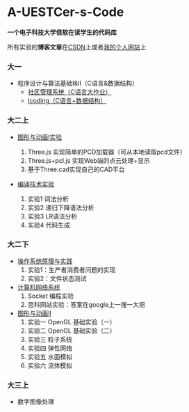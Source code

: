 # A-UESTCer-s-Code

**一个电子科技大学信软在读学生的代码库**

所有实验的**博客文章**在[CSDN](https://blog.csdn.net/WJwwwwwww?spm=1011.2415.3001.5343)上或者[我的个人网站](https://plus-wave.github.io/)上

### 大一

-  程序设计与算法基础I&II（C语言&数据结构）
   - [社区管理系统（C语言大作业）](https://github.com/PLUS-WAVE/A-UESTCer-s-Code/tree/master/A.%E5%A4%A7%E4%B8%80/Community%20management%20system)
   - [Icoding（C语言+数据结构）](https://github.com/PLUS-WAVE/A-UESTCer-s-Code/tree/master/A.%E5%A4%A7%E4%B8%80/icoding)

### 大二上

- [图形与动画Ⅰ实验](https://github.com/PLUS-WAVE/A-UESTCer-s-Code/tree/master/B.%E5%A4%A7%E4%BA%8C%E4%B8%8A/%E5%9B%BE%E5%BD%A2%E4%B8%8E%E5%8A%A8%E7%94%BB%E2%85%A0%E5%AE%9E%E9%AA%8C)
  1. Three.js 实现简单的PCD加载器（可从本地读取pcd文件）
  2. Three.js+pcl.js 实现Web端的点云处理+显示
  3. 基于Three.cad实现自己的CAD平台

- [编译技术实验](https://github.com/PLUS-WAVE/A-UESTCer-s-Code/tree/master/B.%E5%A4%A7%E4%BA%8C%E4%B8%8A/%E7%BC%96%E8%AF%91%E6%8A%80%E6%9C%AF%E5%AE%9E%E9%AA%8C)
  1. 实验1 词法分析
  2. 实验2 递归下降语法分析
  3. 实验3 LR语法分析
  4. 实验4 代码生成

### 大二下

- [操作系统原理与实践](https://github.com/PLUS-WAVE/A-UESTCer-s-Code/tree/master/B.%E5%A4%A7%E4%BA%8C%E4%B8%8B/%E6%93%8D%E4%BD%9C%E7%B3%BB%E7%BB%9F%E5%AE%9E%E9%AA%8C)
  1. 实验1：生产者消费者问题的实现
  2. 实验2：文件状态测试
- [计算机网络系统](https://github.com/PLUS-WAVE/A-UESTCer-s-Code/tree/master/B.%E5%A4%A7%E4%BA%8C%E4%B8%8B/%E8%AE%A1%E7%AE%97%E6%9C%BA%E7%BD%91%E7%BB%9C%E7%B3%BB%E7%BB%9F)
  1. Socket 编程实验
  2. 思科网站实验：答案在google上一搜一大把
- [图形与动画Ⅱ](https://github.com/PLUS-WAVE/A-UESTCer-s-Code/tree/master/B.%E5%A4%A7%E4%BA%8C%E4%B8%8B/%E5%9B%BE%E5%BD%A2%E4%B8%8E%E5%8A%A8%E7%94%BB%E2%85%A1)
  1. 实验一 OpenGL 基础实验（一）
  2. 实验二 OpenGL 基础实验（二）
  3. 实验三 粒子系统
  4. 实验四 弹性网络
  5. 实验五 水面模拟
  6. 实验六 流体模拟

### 大三上

- 数字图像处理
